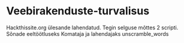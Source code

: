 # Veebirakenduste-turvalisus

Hackthissite.org ülesande lahendatud. Tegin selguse mõttes 2 scripti. 
Sõnade eeltöötluseks Komataja ja lahendajaks unscramble_words
